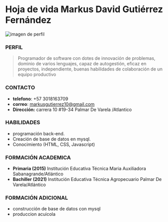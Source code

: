 # Hoja de vida Markus David Gutiérrez Fernández
![imagen de perfil](https://encrypted-tbn3.gstatic.com/images?q=tbn:ANd9GcQ-fPuOSBOu-nAezEpNP7Oh8a-BfeEKj_6EkT81JzmZ8hWv2BYj "perfil")
### **PERFIL**
> Programador de software con dotes de innovación de problemas, dominio de varios lenguajes, capaz de autogestión, eficaz en proyectos, independiente, buenas habilidades de colaboración de un equipo productivo 


### **CONTACTO**
- **telefono**: +57 3018163709
- **correo**: markusgutierrez10@gmail.com
- **Dirección:** carrera 10 #19-34 Palmar De Varela /Atlantico

### **HABILIDADES**
- programación back-end.
- Creación de base de datos en mysql.
- Conocimiento (HTML, CSS, Javascript)

### **FORMACIÓN ACADEMICA**
- **Primaria (2015)**
Institución Educativa Técnica Maria
Auxiliadora
Sabanagrande/Atlántico
- **Bachiller (2021)**
Institución Educativa Técnica
Agropecuario
Palmar De Varela/Atlántico

### **FORMACIÓN ADICIONAL**
- construcción de base de datos con mysql
- produccion acuicola